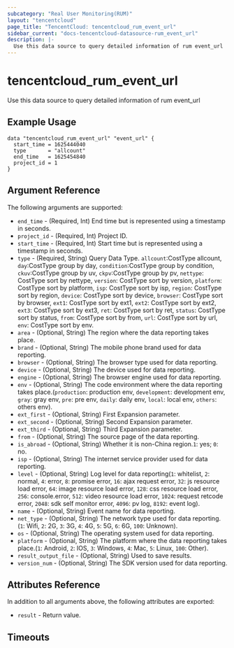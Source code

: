 ```yaml
---
subcategory: "Real User Monitoring(RUM)"
layout: "tencentcloud"
page_title: "TencentCloud: tencentcloud_rum_event_url"
sidebar_current: "docs-tencentcloud-datasource-rum_event_url"
description: |-
  Use this data source to query detailed information of rum event_url
---
```


# tencentcloud_rum_event_url

Use this data source to query detailed information of rum event_url

## Example Usage

```hcl
data "tencentcloud_rum_event_url" "event_url" {
  start_time = 1625444040
  type       = "allcount"
  end_time   = 1625454840
  project_id = 1
}
```

## Argument Reference

The following arguments are supported:

* `end_time` - (Required, Int) End time but is represented using a timestamp in seconds.
* `project_id` - (Required, Int) Project ID.
* `start_time` - (Required, Int) Start time but is represented using a timestamp in seconds.
* `type` - (Required, String) Query Data Type. `allcount`:CostType allcount, `day`:CostType group by day, `condition`:CostType group by condition, `ckuv`:CostType group by uv, `ckpv`:CostType group by pv, `nettype`: CostType sort by nettype, `version`: CostType sort by version, `platform`: CostType sort by platform, `isp`: CostType sort by isp, `region`: CostType sort by region, `device`: CostType sort by device, `browser`: CostType sort by browser, `ext1`: CostType sort by ext1, `ext2`: CostType sort by ext2, `ext3`: CostType sort by ext3, `ret`: CostType sort by ret, `status`: CostType sort by status, `from`: CostType sort by from, `url`: CostType sort by url, `env`: CostType sort by env.
* `area` - (Optional, String) The region where the data reporting takes place.
* `brand` - (Optional, String) The mobile phone brand used for data reporting.
* `browser` - (Optional, String) The browser type used for data reporting.
* `device` - (Optional, String) The device used for data reporting.
* `engine` - (Optional, String) The browser engine used for data reporting.
* `env` - (Optional, String) The code environment where the data reporting takes place.(`production`: production env, `development`: development env, `gray`: gray env, `pre`: pre env, `daily`: daily env, `local`: local env, `others`: others env).
* `ext_first` - (Optional, String) First Expansion parameter.
* `ext_second` - (Optional, String) Second Expansion parameter.
* `ext_third` - (Optional, String) Third Expansion parameter.
* `from` - (Optional, String) The source page of the data reporting.
* `is_abroad` - (Optional, String) Whether it is non-China region.`1`: yes; `0`: no.
* `isp` - (Optional, String) The internet service provider used for data reporting.
* `level` - (Optional, String) Log level for data reporting(`1`: whitelist, `2`: normal, `4`: error, `8`: promise error, `16`: ajax request error, `32`: js resource load error, `64`: image resource load error, `128`: css resource load error, `256`: console.error, `512`: video resource load error, `1024`: request retcode error, `2048`: sdk self monitor error, `4096`: pv log, `8192`: event log).
* `name` - (Optional, String) Event name for data reporting.
* `net_type` - (Optional, String) The network type used for data reporting.(`1`: Wifi, `2`: 2G, `3`: 3G, `4`: 4G, `5`: 5G, `6`: 6G, `100`: Unknown).
* `os` - (Optional, String) The operating system used for data reporting.
* `platform` - (Optional, String) The platform where the data reporting takes place.(`1`: Android, `2`: IOS, `3`: Windows, `4`: Mac, `5`: Linux, `100`: Other).
* `result_output_file` - (Optional, String) Used to save results.
* `version_num` - (Optional, String) The SDK version used for data reporting.

## Attributes Reference

In addition to all arguments above, the following attributes are exported:

* `result` - Return value.


## Timeouts

<no value>


